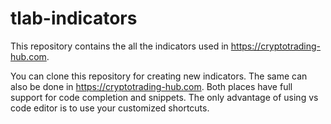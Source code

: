 # tlab-indicators

This repository contains the all the indicators used in https://cryptotrading-hub.com.

You can clone this repository for creating new indicators. The same can also be done in https://cryptotrading-hub.com. Both places have full support for code completion and snippets. The only advantage of using vs code editor is to use your customized shortcuts.
